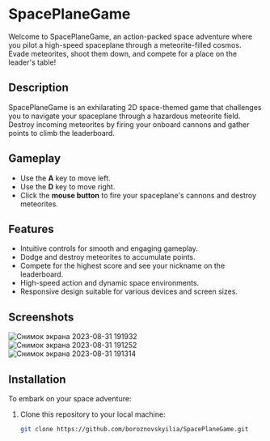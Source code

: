 # SpacePlaneGame

Welcome to SpacePlaneGame, an action-packed space adventure where you pilot a high-speed spaceplane through a meteorite-filled cosmos. Evade meteorites, shoot them down, and compete for a place on the leader's table!

## Description

SpacePlaneGame is an exhilarating 2D space-themed game that challenges you to navigate your spaceplane through a hazardous meteorite field. Destroy incoming meteorites by firing your onboard cannons and gather points to climb the leaderboard.

## Gameplay

- Use the **A** key to move left.
- Use the **D** key to move right.
- Click the **mouse button** to fire your spaceplane's cannons and destroy meteorites.

## Features

- Intuitive controls for smooth and engaging gameplay.
- Dodge and destroy meteorites to accumulate points.
- Compete for the highest score and see your nickname on the leaderboard.
- High-speed action and dynamic space environments.
- Responsive design suitable for various devices and screen sizes.

## Screenshots
![Снимок экрана 2023-08-31 191932](https://github.com/boroznovskyilia/spacePlaneGame/assets/91383856/2fc1f1f9-2755-4d76-ad56-2b99d9ddd15e)
![Снимок экрана 2023-08-31 191252](https://github.com/boroznovskyilia/spacePlaneGame/assets/91383856/a76eaa00-4b92-45b8-a73a-2846896ab52f)
![Снимок экрана 2023-08-31 191314](https://github.com/boroznovskyilia/spacePlaneGame/assets/91383856/dabd70b6-41ec-4b58-ad7f-a7379aa8e56e)

## Installation

To embark on your space adventure:

1. Clone this repository to your local machine:
   ```bash
   git clone https://github.com/boroznovskyilia/SpacePlaneGame.git

